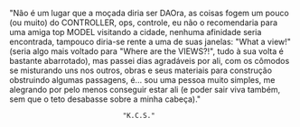 "Não é um lugar que a moçada diria ser DAOra, as coisas fogem um pouco (ou muito) do CONTROLLER, ops, controle, eu não o recomendaria para uma amiga top MODEL visitando a cidade, nenhuma afinidade seria encontrada, tampouco diria-se rente a uma de suas janelas: "What a view!" (seria algo mais voltado para "Where are the VIEWS?!", tudo à sua volta é bastante abarrotado), mas passei dias agradáveis por ali, com os cômodos se misturando uns nos outros, obras e seus materiais para construção obstruindo algumas passagens, é... sou uma pessoa muito simples, me alegrando por pelo menos conseguir estar ali (e poder sair viva também, sem que o teto desabasse sobre a minha cabeça)."  

								"K.C.S."


